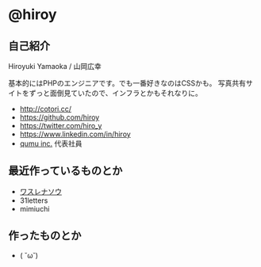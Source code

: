 # @hiroy

## 自己紹介

Hiroyuki Yamaoka / 山岡広幸

基本的にはPHPのエンジニアです。でも一番好きなのはCSSかも。
写真共有サイトをずっと面倒見ていたので、インフラとかもそれなりに。

- http://cotori.cc/
- https://github.com/hiroy
- https://twitter.com/hiro_y
- https://www.linkedin.com/in/hiroy
- [qumu inc.](http://qumu.co) 代表社員


## 最近作っているものとか

- [ワスレナソウ](https://github.com/qumu-inc/wasurena-so)
- 31letters
- mimiuchi


## 作ったものとか

- ( ˘ω˘)

